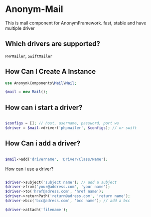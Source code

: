 # Anonym-Mail

This is mail component for AnonymFramework.
fast, stable and have multiple driver

Which drivers are supported?
----------------------

`PHPMailer`, `SwiftMailer`

How Can I Create A Instance
------------------------

```php
use Anonym\Components\Mail\Mail;

$mail = new Mail();

```

How can i start a driver?
-----------------------

```php

$configs = []; // host, username, password, port ws
$driver = $mail->driver('phpmailer', $configs); // or swift

```

How Can i add a driver?
--------------------

```php

$mail->add('drivername', 'Driver/Class/Name');

```


How can i use a driver?

```php

$driver->subject('subject name'); // add a subject
$driver->from('your@address.com', 'your name');
$driver->to('href@adress.com', 'href name');
$driver->returnPath('return@adress.com', 'return name');
$driver->bcc('bcc@adress.com', 'bcc name'); // add a bcc

$driver->attach('filename');

```
